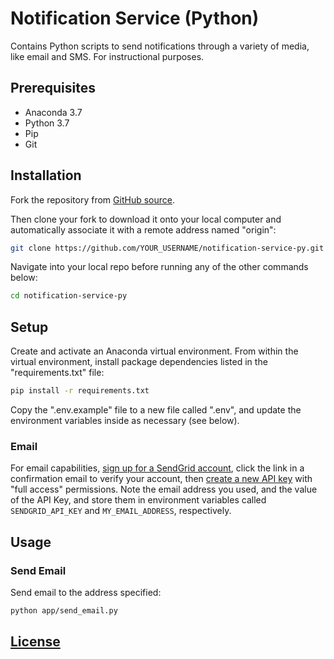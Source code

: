 # Notification Service (Python)

Contains Python scripts to send notifications through a variety of media, like email and SMS. For instructional purposes.

## Prerequisites

  + Anaconda 3.7
  + Python 3.7
  + Pip
  + Git

## Installation

Fork the repository from [GitHub source](https://github.com/prof-rossetti/notification-service-py).

Then clone your fork to download it onto your local computer and automatically associate it with a remote address named "origin":

```sh
git clone https://github.com/YOUR_USERNAME/notification-service-py.git # this is the HTTP address, but you could alternatively use the SSH address
```

Navigate into your local repo before running any of the other commands below:

```sh
cd notification-service-py
```

## Setup

Create and activate an Anaconda virtual environment. From within the virtual environment, install package dependencies listed in the "requirements.txt" file:

```sh
pip install -r requirements.txt
```

Copy the ".env.example" file to a new file called ".env", and update the environment variables inside as necessary (see below).

### Email

For email capabilities, [sign up for a SendGrid account](https://signup.sendgrid.com/), click the link in a confirmation email to verify your account, then [create a new API key](https://app.sendgrid.com/settings/api_keys) with "full access" permissions. Note the email address you used, and the value of the API Key, and store them in environment variables called `SENDGRID_API_KEY` and `MY_EMAIL_ADDRESS`, respectively.

## Usage

### Send Email

Send email to the address specified:

```sh
python app/send_email.py
```

## [License](/LICENSE.md)
